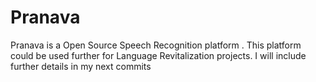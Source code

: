 # Pranava
Pranava is a Open Source Speech Recognition platform . This platform could be used further for Language Revitalization projects. I will include further details in my next commits
